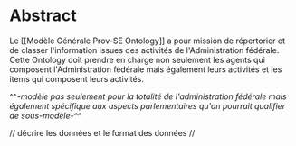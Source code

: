 # Abstract 
Le [[Modèle Générale Prov-SE Ontology]] a pour mission de répertorier  et de classer l'information issues des activités de l'Administration fédérale. Cette Ontology doit prendre en charge non seulement les agents qui composent l'Administration fédérale mais également leurs activités et les items qui composent leurs activités. 

^^*-*modèle pas seulement pour la totalité de l'administration fédérale mais également spécifique aux aspects parlementaires qu'on pourrait qualifier de sous-modèle-*^^*

// décrire les données et le format des données //
